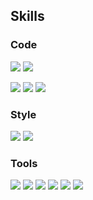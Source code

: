 ## Skills
### Code

[![](https://img.shields.io/badge/Python-2B5B84?style=for-the-badge&logo=python&logoColor=FFDF76)](https://www.python.org/)
[![](https://img.shields.io/badge/Django-0C4B33?style=for-the-badge&logo=django&logoColor=FFFFFF)](https://www.djangoproject.com/)

[![](https://img.shields.io/badge/JavaScript-F7DF1E?style=for-the-badge&logo=JavaScript&logoColor=black)](https://developer.mozilla.org/en-US/docs/Web/JavaScript)
[![](https://img.shields.io/badge/Node.js-43853D?style=for-the-badge&logo=node.js&logoColor=white)](https://nodejs.org/en/)
[![](https://img.shields.io/badge/Express-000000?style=for-the-badge&logo=Express&logoColor=white)](https://expressjs.com/)
<!---
[![](https://img.shields.io/badge/React-20232A?style=for-the-badge&logo=react&logoColor=61DAFB)](https://reactjs.org/)
[![](https://img.shields.io/badge/Redux-764ABC?style=for-the-badge&logo=Redux&logoColor=white)](https://redux.js.org/)
[![](https://img.shields.io/badge/Next.js-000000?style=for-the-badge&logo=next.js&logoColor=white)](https://nextjs.org/)

[![](https://img.shields.io/badge/GraphQL-E10098?style=for-the-badge&logo=graphql&logoColor=white)](https://graphql.org/)
--->
### Style

[![](https://img.shields.io/badge/CSS-1572B6?style=for-the-badge&logo=css3&logoColor=white)](https://developer.mozilla.org/en-US/docs/Web/CSS/Reference)
[![](https://img.shields.io/badge/Sass-CC6699?style=for-the-badge&logo=Sass&logoColor=white)](https://sass-lang.com/)

<!---
### Test

[![](https://img.shields.io/badge/Jest-C21325?style=for-the-badge&logo=jest&logoColor=white)](https://jestjs.io/)
--->
### Tools

![](https://img.shields.io/badge/GitHub-181717?style=for-the-badge&logo=GitHub&logoColor=white)
![](https://img.shields.io/badge/GitLab-330F63?style=for-the-badge&logo=GitLab&logoColor=white)
![](https://img.shields.io/badge/Postman-FF6C37?style=for-the-badge&logo=Postman&logoColor=white)
![](https://img.shields.io/badge/Figma-F24E1E?style=for-the-badge&logo=Figma&logoColor=white)
[![](https://img.shields.io/badge/PyPI-0073b7?style=for-the-badge&logo=pypi&logoColor=white)](https://pypi.org/)
![](https://img.shields.io/badge/NPM-CB3837?style=for-the-badge&logo=npm&logoColor=white)

<!---
dylanchesnouard/dylanchesnouard is a ✨ special ✨ repository because its `README.md` (this file) appears on your GitHub profile.
You can click the Preview link to take a look at your changes.
--->

